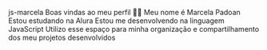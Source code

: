 js-marcela
Boas vindas ao meu perfil 💙💙
Meu nome é Marcela Padoan
Estou estudando na Alura
Estou me desenvolvendo na linguagem JavaScript
Utilizo esse espaço para minha organização e compartilhamento dos meu projetos desenvolvidos

